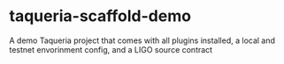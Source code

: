 # taqueria-scaffold-demo
 A demo Taqueria project that comes with all plugins installed, a local and testnet envorinment config, and a LIGO source contract
